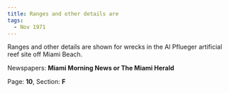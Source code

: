 ```yaml
---  
title: Ranges and other details are  
tags:  
  - Nov 1971  
---  
```

  
Ranges and other details are shown for wrecks in the Al Pflueger artificial reef site off Miami Beach.  
  
Newspapers: **Miami Morning News or The Miami Herald**  
  
Page: **10**, Section: **F** 
